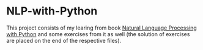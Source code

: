 # NLP-with-Python

This project consists of my learing from book [Natural Language Processing with Python](https://www.nltk.org/book/) and some exercises from it as well (the solution of exercises are placed on the end of the respective files).
